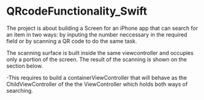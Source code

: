# QRcodeFunctionality_Swift

The project is about building a Screen for an iPhone app that can search for an item in two ways: by inputing the number neccessary in the required field
or by scanning a QR code to do the same task. 

The scanning surface is built inside the same viewcontroller and occupies only a portion of the screen. 
The result of the scanning is shown on the section below.

-This requires to build a containerViewController that will behave as the ChildViewController of the the ViewController which holds both ways of searching. 

